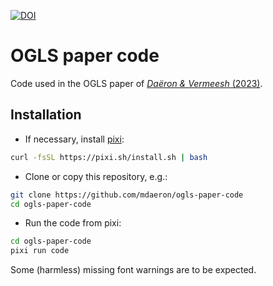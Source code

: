 [![DOI](https://zenodo.org/badge/DOI/10.5281/zenodo.10418916.svg)](https://doi.org/10.5281/zenodo.10418916)

# OGLS paper code

Code used in the OGLS paper of [_Daëron & Vermeesh_ (2023)](https://10.1016/j.chemgeo.2023.121881).

## Installation

* If necessary, install [pixi](https://pixi.sh):

```sh
curl -fsSL https://pixi.sh/install.sh | bash
```

* Clone or copy this repository, e.g.:

```sh
git clone https://github.com/mdaeron/ogls-paper-code
cd ogls-paper-code
```

* Run the code from pixi:

```sh
cd ogls-paper-code
pixi run code
```

Some (harmless) missing font warnings are to be expected.